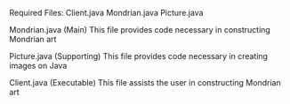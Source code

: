 Required Files:
Client.java
Mondrian.java
Picture.java

Mondrian.java (Main)
  This file provides code necessary in constructing Mondrian art
  
Picture.java (Supporting)
  This file provides code necessary in creating images on Java

Client.java (Executable)
  This file assists the user in constructing Mondrian art
